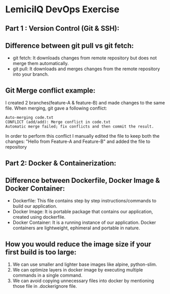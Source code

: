 # LemiciIQ DevOps Exercise

## Part 1 : Version Control (Git & SSH):

## Difference between git pull vs git fetch:

- git fetch: It downloads changes from remote repository but does not merge them automatically.  
- git pull: It downloads and merges changes from the remote repository into your branch.


## Git Merge conflict example:
I created 2 branches(feature-A & feature-B) and made changes to the same file. When merging, git gave a following conflict:


```
Auto-merging code.txt
CONFLICT (add/add): Merge conflict in code.txt
Automatic merge failed; fix conflicts and then commit the result.

```


In order to perform this conflict I manually edited the file to keep both the changes:
"Hello from Feature-A and Feature-B"
and added the file to repository


## Part 2: Docker & Containerization: 

## Difference between Dockerfile, Docker Image & Docker Container:

- Dockerfile: This file contains step by step instructions/commands to build our application.
- Docker Image: It is portable package that contains our application, created using dockerfile.
- Docker Container: It is a running instance of our application. Docker containers are lightweight, ephimeral and portable in nature.

## How you would reduce the image size if your first build is too large:
1. We can use smaller and lighter base images like alpine, python-slim.
2. We can optimize layers in docker image by executing multiple commands in a single command.
3. We can avoid copying unnecessary files into docker by mentioning those file in .dockerignore file.
